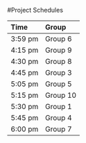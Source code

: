 #Project Schedules


|   **Time**   |    **Group**    |
|:-------------|:----------------|
| 3:59 pm      | Group 6         |
| 4:15 pm      | Group 9         |
| 4:30 pm      | Group 8         |
| 4:45 pm      | Group 3         |
| 5:05 pm      | Group 5         |
| 5:15 pm      | Group 10        |
| 5:30 pm      | Group 1         |
| 5:45 pm      | Group 4         |
| 6:00 pm      | Group 7         |
